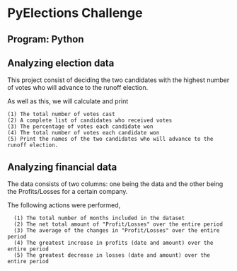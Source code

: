 
# PyElections Challenge 

## Program: Python 

## Analyzing election data

This project consist of deciding the two candidates with the highest number of votes who will advance to the runoff election. 

As well as this, we will calculate and print

    (1) The total number of votes cast
    (2) A complete list of candidates who received votes
    (3) The percentage of votes each candidate won
    (4) The total number of votes each candidate won
    (5) Print the names of the two candidates who will advance to the runoff election.

## Analyzing financial data 

The data consists of two columns: one being the data and the other being the Profits/Losses for a certain company. 

The following actions were performed,  

      (1) The total number of months included in the dataset
      (2) The net total amount of "Profit/Losses" over the entire period
      (3) The average of the changes in "Profit/Losses" over the entire period
      (4) The greatest increase in profits (date and amount) over the entire period
      (5) The greatest decrease in losses (date and amount) over the entire period










